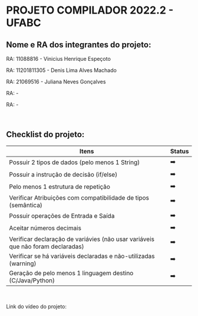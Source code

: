 # PROJETO COMPILADOR 2022.2 - UFABC

## Nome e RA dos integrantes do projeto:

RA: 11088816 - Vinicius Henrique Espeçoto

RA: 11201811305 - Denis Lima Alves Machado

RA: 21069516 - Juliana Neves Gonçalves

RA:          -

RA:          -

</br>

## Checklist do projeto:

Itens                                                                               | Status        |
-----                                                                               | ------        |
Possuir 2 tipos de dados (pelo menos 1 String)                                      | :arrow_right: |
Possuir a instrução de decisão (if/else)	                                        | :arrow_right: |
Pelo menos 1 estrutura de repetição	                                                | :arrow_right: |
Verificar Atribuições com compatibilidade de tipos (semântica) 	                    | :arrow_right: |
Possuir operações de Entrada e Saída	                                            | :arrow_right: |
Aceitar números decimais 	                                                        | :arrow_right: |
Verificar declaração de variávies (não usar variáveis que não foram declaradas)	    | :arrow_right: |
Verificar se há variáveis declaradas e não-utilizadas (warning)	                    | :arrow_right: |
Geração de pelo menos 1 linguagem destino (C/Java/Python)                           | :arrow_right: |

</br>

Link do vídeo do projeto:
